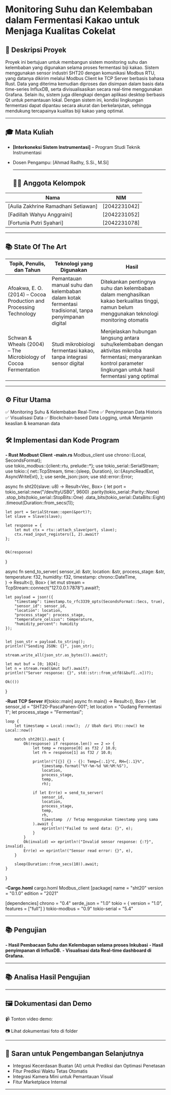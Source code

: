# Monitoring Suhu dan Kelembaban dalam Fermentasi Kakao untuk Menjaga Kualitas Cokelat


## 📘 Deskripsi Proyek
Proyek ini bertujuan untuk membangun sistem monitoring suhu dan kelembaban yang digunakan selama proses fermentasi biji kakao. Sistem menggunakan sensor industri SHT20 dengan komunikasi Modbus RTU, yang datanya dikirim melalui Modbus Client ke TCP Server berbasis bahasa Rust. Data yang diterima kemudian diproses dan disimpan dalam basis data time-series InfluxDB, serta divisualisasikan secara real-time menggunakan Grafana. Selain itu, sistem juga dilengkapi dengan aplikasi desktop berbasis Qt untuk pemantauan lokal. Dengan sistem ini, kondisi lingkungan fermentasi dapat dipantau secara akurat dan berkelanjutan, sehingga mendukung tercapainya kualitas biji kakao yang optimal.

---
## 🎓 Mata Kuliah
- **[Interkoneksi Sistem Instrumentasi]** – Program Studi Teknik Instrumentasi
- Dosen Pengampu: [Ahmad Radhy, S.Si., M.Si]

  ---
  ## 👨‍💻 Anggota Kelompok
| Nama | NIM | 
|------|-----|
| [Aulia Zakhrine Ramadhani Setiawan] | [2042231042] | 
| [Fadillah Wahyu Anggraini] | [2042231052] | 
| [Fortunia Putri Syahari] | [2042231078] | 

---
## 📚 State Of The Art
| Topik, Penulis, dan Tahun | Teknologi yang Digunakan | Hasil|
|------|-----|-----|
| Afoakwa, E. O. (2014) – Cocoa Production and Processing Technology|Pemantauan manual suhu dan kelembaban dalam kotak fermentasi tradisional, tanpa penyimpanan digital|Ditekankan pentingnya suhu dan kelembaban dalam menghasilkan kakao berkualitas tinggi, namun belum menggunakan teknologi monitoring otomatis|
|Schwan & Wheals (2004) – The Microbiology of Cocoa Fermentation|Studi mikrobiologi fermentasi kakao, tanpa integrasi sensor digital|Menjelaskan hubungan langsung antara suhu/kelembaban dengan aktivitas mikroba fermentasi; menyarankan kontrol parameter lingkungan untuk hasil fermentasi yang optimal|

---
## ⚙️ Fitur Utama
✅ Monitoring Suhu & Kelembaban Real-Time 
✅ Penyimpanan Data Historis 
✅ Visualisasi Data 
✅ Blockchain-based Data Logging, untuk Menjamin keaslian & keamanan data

  ## 🛠️ Implementasi dan Kode Program
**- Rust Modbust Client**
**-main.rs** 
Modbus_client
use chrono::{Local, SecondsFormat};  
use tokio_modbus::{client::rtu, prelude::*};
use tokio_serial::SerialStream;
use tokio::{
    net::TcpStream,
    time::{sleep, Duration},
    io::{AsyncReadExt, AsyncWriteExt},
};
use serde_json::json;
use std::error::Error;


async fn sht20(slave: u8) -> Result<Vec<u16>, Box<dyn Error>> {
    let port = tokio_serial::new("/dev/ttyUSB0", 9600)
        .parity(tokio_serial::Parity::None)
        .stop_bits(tokio_serial::StopBits::One)
        .data_bits(tokio_serial::DataBits::Eight)
        .timeout(Duration::from_secs(1));
   
    let port = SerialStream::open(&port)?;
    let slave = Slave(slave);
   
    let response = {
        let mut ctx = rtu::attach_slave(port, slave);
        ctx.read_input_registers(1, 2).await?
    };


    Ok(response)
}


async fn send_to_server(
    sensor_id: &str,
    location: &str,
    process_stage: &str,
    temperature: f32,
    humidity: f32,
    timestamp: chrono::DateTime<Local>,  
) -> Result<(), Box<dyn Error>> {
    let mut stream = TcpStream::connect("127.0.0.1:7878").await?;
   
    let payload = json!({
        "timestamp": timestamp.to_rfc3339_opts(SecondsFormat::Secs, true),
        "sensor_id": sensor_id,
        "location": location,
        "process_stage": process_stage,
        "temperature_celsius": temperature,  
        "humidity_percent": humidity        
    });


    let json_str = payload.to_string();
    println!("Sending JSON: {}", json_str);
   
    stream.write_all(json_str.as_bytes()).await?;
   
    let mut buf = [0; 1024];
    let n = stream.read(&mut buf).await?;
    println!("Server response: {}", std::str::from_utf8(&buf[..n])?);
   
    Ok(())
}


**-Rust TCP Server**
#[tokio::main]
async fn main() -> Result<(), Box<dyn Error>> {
    let sensor_id = "SHT20-PascaPanen-001";
    let location = "Gudang Fermentasi 1";
    let process_stage = "Fermentasi";
   
    loop {
        let timestamp = Local::now();  // Ubah dari Utc::now() ke Local::now()
       
        match sht20(1).await {
            Ok(response) if response.len() == 2 => {
                let temp = response[0] as f32 / 10.0;
                let rh = response[1] as f32 / 10.0;
               
                println!("[{}] {} - {}: Temp={:.1}°C, RH={:.1}%",
                    timestamp.format("%Y-%m-%d %H:%M:%S"),
                    location,
                    process_stage,
                    temp,
                    rh);
               
                if let Err(e) = send_to_server(
                    sensor_id,
                    location,
                    process_stage,
                    temp,
                    rh,
                    timestamp  // Tetap menggunakan timestamp yang sama
                ).await {
                    eprintln!("Failed to send data: {}", e);
                }
            }
            Ok(invalid) => eprintln!("Invalid sensor response: {:?}", invalid),
            Err(e) => eprintln!("Sensor read error: {}", e),
        }
       
        sleep(Duration::from_secs(10)).await;
    }
}

**-Cargo.homl**
cargo.homl Modbus_client
[package]
name = "sht20"
version = "0.1.0"
edition = "2021"


[dependencies]
chrono = "0.4"
serde_json = "1.0"
tokio = { version = "1.0", features = ["full"] }
tokio-modbus = "0.9"
tokio-serial = "5.4"

---

## 📚 Pengujian 
**- Hasil Pembacaan Suhu dan Kelembapan selama proses Inkubasi**
**- Hasil penyimpanan di InfluxDB.**
**- Visualisasi data Real-time dashboard di Grafana.**


---

## 📚 Analisa Hasil Pengujian
 
---

## 🖼️ Dokumentasi dan Demo

📹 Tonton video demo: 

📷 Lihat dokumentasi foto di folder


---

## 📌 Saran untuk Pengembangan Selanjutnya
- Integrasi Kecerdasan Buatan (AI) untuk Prediksi dan Optimasi Penetasan 
- Fitur Prediksi Waktu Tetas Otomatis 
- Integrasi Kamera Mini untuk Pemantauan Visual 
- Fitur Marketplace Internal 

---
